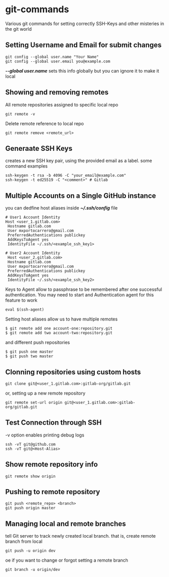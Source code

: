 # git-commands
Various git commands for setting correctly SSH-Keys and other misteries in the git world

## Setting Username and Email for submit changes

    git config --global user.name "Your Name"
    git config --global user.email you@example.com

***--global user.name*** sets this info globally but you can ignore it to make it local

## Showing and removing remotes
All remote repositories assigned to specific local repo

    git remote -v

Delete remote reference to local repo

    git remote remove <remote_url>

## Generaate SSH Keys
creates a new SSH key pair, using the provided email as a label. some command examples

    ssh-keygen -t rsa -b 4096 -C "your_email@example.com"
    ssh-keygen -t ed25519 -C "<comment>" # Gitlab

## Multiple Accounts on a Single GitHub instance
you can dedfine host aliases inside ***~/.ssh/config*** file

    # User1 Account Identity
    Host <user_1.gitlab.com>
     Hostname gitlab.com
     User mxportocarrero@gmail.com
     PreferredAuthentications publickey
     AddKeysToAgent yes
     IdentityFile ~/.ssh/<example_ssh_key1>

    # User2 Account Identity
     Host <user_2.gitlab.com>
     Hostname gitlab.com
     User mxportocarrero@gmail.com
     PreferredAuthentications publickey
     AddKeysToAgent yes
     IdentityFile ~/.ssh/<example_ssh_key2>

Keys to Agent allow to passphrase to be remembered after one successful authentication. You may need to start and Authentication agent for this feature to work

    eval $(ssh-agent)

Setting host aliases allow us to have multiple remotes

    $ git remote add one account-one:repository.git
    $ git remote add two account-two:repository.git

and different push repositories

    $ git push one master
    $ git push two master

## Clonning repositories using custom hosts
    git clone git@<user_1.gitlab.com>:gitlab-org/gitlab.git

or, setting up a new remote repository

    git remote set-url origin git@<user_1.gitlab.com>:gitlab-org/gitlab.git

## Test Connection through SSH
-v option enables printing debug logs

    ssh -vT git@github.com
    ssh -vT git@<Host-Alias>

## Show remote repository info
    git remote show origin

## Pushing to remote repository
    git push <remote_repo> <branch>
    git push origin master

## Managing local and remote branches
tell Git server to track newly created local branch. that is, create remote branch from local

    git push -u origin dev

oe if you want to change or forgot setting a remote branch

    git branch -u origin/dev
